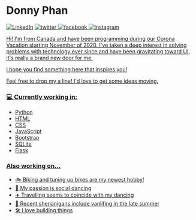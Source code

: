 # Donny Phan


<a href="https://www.linkedin.com/in/donnyphanmeceng/">![LinkedIn](https://user-images.githubusercontent.com/74743983/115658543-f75b0200-a306-11eb-9d63-92574b39be48.PNG)</a>
<a href="https://twitter.com/DonnyPhan5">![twitter](https://user-images.githubusercontent.com/74743983/115658856-9c75da80-a307-11eb-87b6-d96e615c4825.PNG)
<a href="https://www.facebook.com/donny.phan.3">![facebook](https://user-images.githubusercontent.com/74743983/115658865-9ed83480-a307-11eb-95a8-03509e3c5a10.PNG)
<a href="https://www.instagram.com/donthephan/">![instagram](https://user-images.githubusercontent.com/74743983/115658871-a0a1f800-a307-11eb-8991-f08981e2f533.PNG)


Hi! I'm from Canada and have been programming during our Corona Vacation starting November of 2020. 
I've taken a deep interest in solving problems with technology ever since and have been gravitating toward UI, it's really a brand new door for me.

I hope you find something here that inspires you!

Feel free to drop my a line! I'd love to get some ideas moving.

### 💻 Currently working in:
* Python
* HTML
* CSS
* JavaScript
* Bootstrap
* SQLite
* Flask
### Also working on...
* 🚲 Biking and tuning up bikes are my newest hobby!
* 🕺 My passion is social dancing
* ✈️ Travelling seems to coincide with my dancing
* 🚐 Recent shenanigans include vanlifing in the late summer
* 🛠️ I love building things

<!--
**DonThePhan/DonThePhan** is a ✨ _special_ ✨ repository because its `README.md` (this file) appears on your GitHub profile.

Here are some ideas to get you started:

- 🔭 I’m currently working on ...
- 🌱 I’m currently learning ...
- 👯 I’m looking to collaborate on ...
- 🤔 I’m looking for help with ...
- 💬 Ask me about ...
- 📫 How to reach me: ...
- 😄 Pronouns: ...
- ⚡ Fun fact: ...
-->
